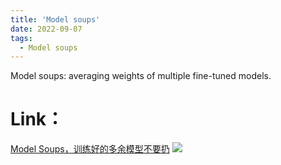 ```yaml
---
title: 'Model soups'
date: 2022-09-07
tags:
  - Model soups
---
```


Model soups: averaging weights of multiple fine-tuned models.

Link：
======
<a href="https://zhuanlan.zhihu.com/p/565059043">Model Soups，训练好的多余模型不要扔</a>
<img src="https://img.shields.io/badge/in-%E7%9F%A5%E4%B9%8E-blue">&emsp;
